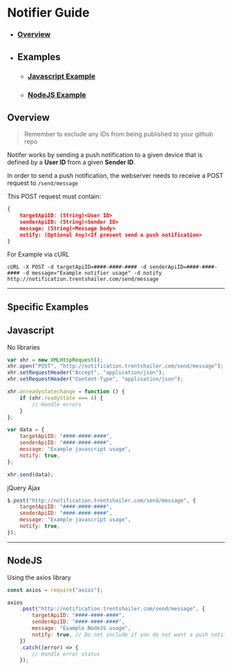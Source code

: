 # Notifier Guide

-   ### [Overview](#Overview)

-   ## Examples

    -   ### [Javascript Example](#Javascript)

    -   ### [NodeJS Example](#NodeJS)

## Overview

> Remember to exclude any IDs from being published to your github repo

Notifer works by sending a push notification to a given device that is defined by a **User ID** from a given **Sender ID**.

In order to send a push notification, the webserver needs to receive a POST request to `/send/message`

This POST request must contain:

```json
{
	targetApiID: (String)<User ID>
	senderApiID: (String)<Sender ID>
	message: (String)<Message body>
	notify: (Optional Any)<If present send a push notification>
}
```

For Example via cURL

```shell
cURL -X POST -d targetApiID=####-####-#### -d senderApiID=####-####-#### -d message="Example notifier usage" -d notify http://notification.trentshailer.com/send/message
```

---

## Specific Examples

## Javascript

No libraries

```javascript
var xhr = new XMLHttpRequest();
xhr.open("POST", "http://notification.trentshailer.com/send/message");
xhr.setRequestHeader("Accept", "application/json");
xhr.setRequestHeader("Content-Type", "application/json");

xhr.onreadystatechange = function () {
	if (xhr.readyState === 4) {
		// Handle errors
	}
};

var data = {
	targetApiID: "####-####-####",
	senderApiID: "####-####-####",
	message: "Example javascript usage",
	notify: true,
};

xhr.send(data);
```

jQuery Ajax

```javascript
$.post("http://notification.trentshailer.com/send/message", {
	targetApiID: "####-####-####",
	senderApiID: "####-####-####",
	message: "Example javascript usage",
	notify: true,
});
```

---

## NodeJS

Using the axios library

```javascript
const axios = require("axios");

axios
	.post("http://notification.trentshailer.com/send/message", {
		targetApiID: "####-####-####",
		senderApiID: "####-####-####",
		message: "Example NodeJS usage",
		notify: true, // Do not include if you do not want a push notification
	})
	.catch((error) => {
		// Handle error status
	});
```
